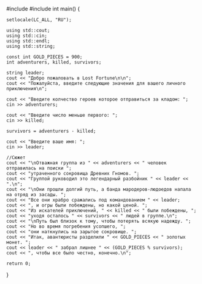 #include <iostream>
#include <string>
int main() {
	
	setlocale(LC_ALL, "RU");
	
	using std::cout;
	using std::cin;
	using std::endl;
	using std::string;

	const int GOLD_PIECES = 900;
	int adventurers, killed, survivors;

	string leader;
	cout << "Добро пожаловать в Lost Fortune\n\n";
	cout << "Пожалуйста, введите следующие значения для вашего личного приключения\n";
	
	cout << "Введите колчество героев которое отправиться за кладом: ";
	cin >> adventurers;
	
	cout << "Введите число меньше первого: ";
	cin >> killed;
	
	survivors = adventurers - killed;

	cout << "Введите ваше имя: ";
	cin >> leader;

	//Сюжет
	cout << "\nОтважная группа из " << adventurers << " человек отправилась на поиски ";
	cout << "утраченного сокровища Древних Гномов. ";
	cout << "Группой руководил это легендарный разбойник " << leader << ".\n";
	cout << "\nОни прошли долгий путь, а банда мародеров-людоедов напала на отряд из засады. ";
	cout << "Все они храбро сражались под командованием " << leader;
	cout << ", и огры были побеждены, но какой ценой. ";
	cout << "Из искателей приключений, " << killed << " были побеждены, ";
	cout << "уходя осталось " << survivors << " людей в группе.\n";
	cout << "\nПуть был близок к тому, чтобы потерять всякую надежду. ";
	cout << "Но во время погребения усопшего, ";
	cout << "они наткнулись на зарытое сокровище. ";
	cout << "Итак, авантюристы разделили " << GOLD_PIECES << " золотых монет. ";
	cout << leader << " забрал лишнее " << (GOLD_PIECES % survivors);
	cout << ", чтобы все было честно, конечно.\n";
	
	return 0;
}
